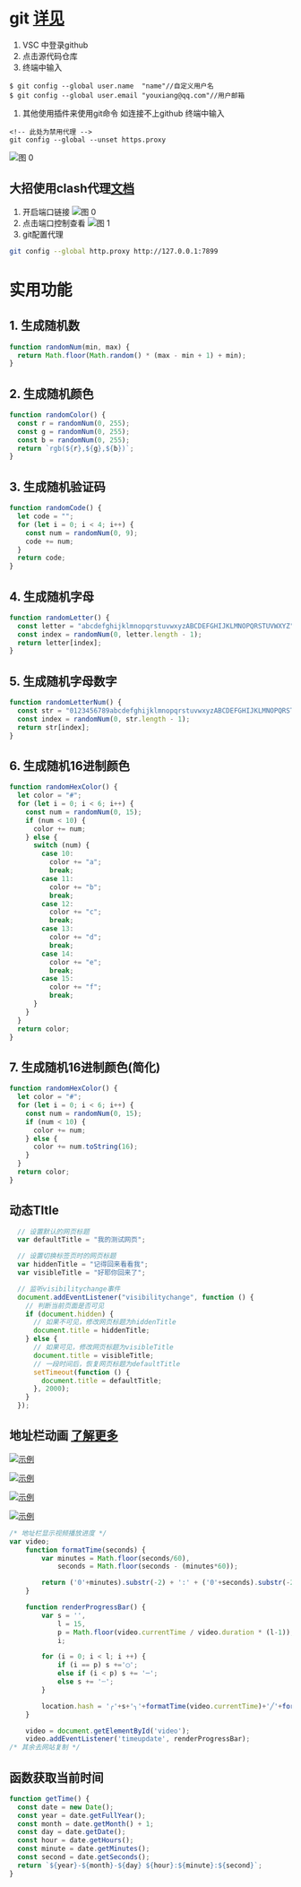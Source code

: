 # git [详见](https://blog.csdn.net/qq_29493173/article/details/113094143)
1. VSC 中登录github
1. 点击源代码仓库
1. 终端中输入
```
$ git config --global user.name  "name"//自定义用户名
$ git config --global user.email "youxiang@qq.com"//用户邮箱
```
1. 其他使用插件来使用git命令 如连接不上github 终端中输入
```
<!-- 此处为禁用代理 -->
git config --global --unset https.proxy
```
![图 0](https://s2.loli.net/2023/11/08/ibLRV2PTIhQF8g6.png)  
## 大招使用clash代理[文档](https://www.cnblogs.com/cscshi/p/15705045.html)
<!-- 调用clash代理 -->
1. 开启端口链接
![图 0](images/c4d61f8087e1ad2028ad7afd102b59bef42c62a9b05b5f061b893e48d2071042.png)  
2. 点击端口控制查看
![图 1](images/ae8a8c8ec415d4766e6e31065f34c4a269f3734307e140bee3643ebfdb4fd681.png)  
3. git配置代理
```bash
git config --global http.proxy http://127.0.0.1:7899
```


# 实用功能

## 1. 生成随机数

```Javascript
function randomNum(min, max) {
  return Math.floor(Math.random() * (max - min + 1) + min);
}
```

## 2. 生成随机颜色

```Javascript
function randomColor() {
  const r = randomNum(0, 255);
  const g = randomNum(0, 255);
  const b = randomNum(0, 255);
  return `rgb(${r},${g},${b})`;
}
```

## 3. 生成随机验证码

```Javascript
function randomCode() {
  let code = "";
  for (let i = 0; i < 4; i++) {
    const num = randomNum(0, 9);
    code += num;
  }
  return code;
}
```

## 4. 生成随机字母

```Javascript
function randomLetter() {
  const letter = "abcdefghijklmnopqrstuvwxyzABCDEFGHIJKLMNOPQRSTUVWXYZ";
  const index = randomNum(0, letter.length - 1);
  return letter[index];
}
```

## 5. 生成随机字母数字

```Javascript
function randomLetterNum() {
  const str = "0123456789abcdefghijklmnopqrstuvwxyzABCDEFGHIJKLMNOPQRSTUVWXYZ";
  const index = randomNum(0, str.length - 1);
  return str[index];
}
```

## 6. 生成随机16进制颜色

```Javascript
function randomHexColor() {
  let color = "#";
  for (let i = 0; i < 6; i++) {
    const num = randomNum(0, 15);
    if (num < 10) {
      color += num;
    } else {
      switch (num) {
        case 10:
          color += "a";
          break;
        case 11:
          color += "b";
          break;
        case 12:
          color += "c";
          break;
        case 13:
          color += "d";
          break;
        case 14:
          color += "e";
          break;
        case 15:
          color += "f";
          break;
      }
    }
  }
  return color;
}
```

## 7. 生成随机16进制颜色(简化)

```Javascript
function randomHexColor() {
  let color = "#";
  for (let i = 0; i < 6; i++) {
    const num = randomNum(0, 15);
    if (num < 10) {
      color += num;
    } else {
      color += num.toString(16);
    }
  }
  return color;
}
```

## 动态TItle

```Javascript
  // 设置默认的网页标题
  var defaultTitle = "我的测试网页";

  // 设置切换标签页时的网页标题
  var hiddenTitle = "记得回来看看我";
  var visibleTitle = "好耶你回来了";

  // 监听visibilitychange事件
  document.addEventListener("visibilitychange", function () {
    // 判断当前页面是否可见
    if (document.hidden) {
      // 如果不可见，修改网页标题为hiddenTitle
      document.title = hiddenTitle;
    } else {
      // 如果可见，修改网页标题为visibleTitle
      document.title = visibleTitle;
      // 一段时间后，恢复网页标题为defaultTitle
      setTimeout(function () {
        document.title = defaultTitle;
      }, 2000);
    }
  });
```

## 地址栏动画 [了解更多](https://matthewrayfield.com/articles/animating-urls-with-javascript-and-emojis)

[![示例](https://matthewrayfield.com/articles/animating-urls-with-javascript-and-emojis/moons.gif)](https://matthewrayfield.com/articles/animating-urls-with-javascript-and-emojis)

[![示例](https://matthewrayfield.com/articles/animating-urls-with-javascript-and-emojis/progress.gif)](https://matthewrayfield.com/articles/animating-urls-with-javascript-and-emojis)

[![示例](https://matthewrayfield.com/articles/animating-urls-with-javascript-and-emojis/video-progress.gif)](https://matthewrayfield.com/articles/animating-urls-with-javascript-and-emojis)

[![示例](https://matthewrayfield.com/articles/animating-urls-with-javascript-and-emojis/video-moons.gif)](https://matthewrayfield.com/articles/animating-urls-with-javascript-and-emojis)

```JavaScript
/* 地址栏显示视频播放进度 */
var video;
    function formatTime(seconds) {
        var minutes = Math.floor(seconds/60),
            seconds = Math.floor(seconds - (minutes*60));

        return ('0'+minutes).substr(-2) + ':' + ('0'+seconds).substr(-2);
    }

    function renderProgressBar() {
        var s = '',
            l = 15,
            p = Math.floor(video.currentTime / video.duration * (l-1)),
            i;

        for (i = 0; i < l; i ++) {
            if (i == p) s +='◯';
            else if (i < p) s += '─';
            else s += '┄';
        }

        location.hash = '╭'+s+'╮'+formatTime(video.currentTime)+'╱'+formatTime(video.duration);
    }

    video = document.getElementById('video');
    video.addEventListener('timeupdate', renderProgressBar);
/* 其余去网站复制 */
```

## 函数获取当前时间

```Javascript
function getTime() {
  const date = new Date();
  const year = date.getFullYear();
  const month = date.getMonth() + 1;
  const day = date.getDate();
  const hour = date.getHours();
  const minute = date.getMinutes();
  const second = date.getSeconds();
  return `${year}-${month}-${day} ${hour}:${minute}:${second}`;
}
```